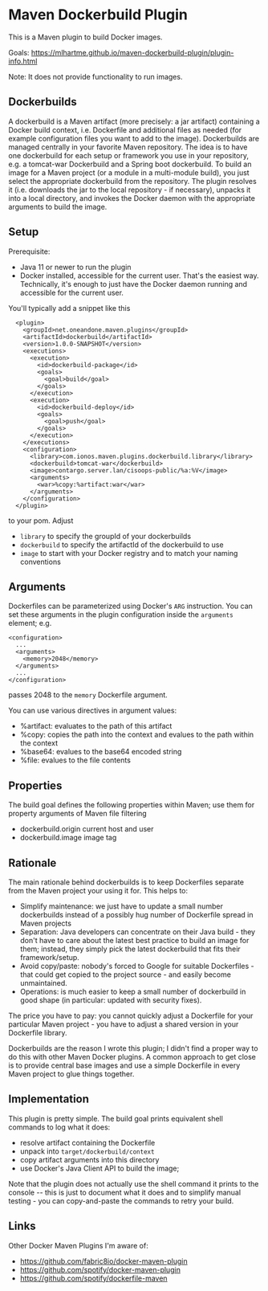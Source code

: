 # Maven Dockerbuild Plugin

This is a Maven plugin to build Docker images.

Goals: https://mlhartme.github.io/maven-dockerbuild-plugin/plugin-info.html

Note: It does not provide functionality to run images.

## Dockerbuilds

A dockerbuild is a Maven artifact (more precisely: a jar artifact) containing a Docker build context, i.e. Dockerfile and additional files as needed
(for example configuration files you want to add to the image). Dockerbuilds are managed centrally in your favorite Maven repository. The idea is to
have one dockerbuild for each setup or framework you use in your repository, e.g. a tomcat-war Dockerbuild and a Spring boot dockerbuild.
To build an image for a Maven project (or a module in a multi-module build), you just select the appropriate dockerbuild from the repository.
The plugin resolves it (i.e. downloads the jar to the local repository - if necessary), unpacks it into a local directory, and invokes the
Docker daemon with the appropriate arguments to build the image.

## Setup

Prerequisite:
* Java 11 or newer to run the plugin
* Docker installed, accessible for the current user.
  That's the easiest way. Technically, it's enough to just have the Docker daemon running and accessible for the current user.

You'll typically add a snippet like this

      <plugin>
        <groupId>net.oneandone.maven.plugins</groupId>
        <artifactId>dockerbuild</artifactId>
        <version>1.0.0-SNAPSHOT</version>
        <executions>
          <execution>
            <id>dockerbuild-package</id>
            <goals>
              <goal>build</goal>
            </goals>
          </execution>
          <execution>
            <id>dockerbuild-deploy</id>
            <goals>
              <goal>push</goal>
            </goals>
          </execution>
        </executions>
        <configuration>
          <library>com.ionos.maven.plugins.dockerbuild.library</library>
          <dockerbuild>tomcat-war</dockerbuild>
          <image>contargo.server.lan/cisoops-public/%a:%V</image>
          <arguments>
            <war>%copy:%artifact:war</war>
          </arguments>
        </configuration>
      </plugin>

to your pom. Adjust
* `library` to specify the groupId of your dockerbuilds
* `dockerbuild` to specify the artifactId of the dockerbuild to use
* `image` to start with your Docker registry and to match your naming conventions

## Arguments

Dockerfiles can be parameterized using Docker's `ARG` instruction. You can set these arguments in the plugin configuration inside
the `arguments` element; e.g.

    <configuration>
      ...
      <arguments>
        <memory>2048</memory>
      </arguments>
      ...
    </configuration>

passes 2048 to the `memory` Dockerfile argument.

You can use various directives in argument values:

* %artifact:<extension> evaluates to the path of this artifact
* %copy:<path> copies the path into the context and evalues to the path within the context
* %base64:<string> evalues to the base64 encoded string
* %file:<pathToFile> evalues to the file contents

## Properties

The build goal defines the following properties within Maven; use them for property arguments of Maven file filtering

* dockerbuild.origin    current host and user
* dockerbuild.image     image tag

## Rationale

The main rationale behind dockerbuilds is to keep Dockerfiles separate from the Maven project your using it for. This helps to:
* Simplify maintenance: we just have to update a small number dockerbuilds instead of a possibly hug number of Dockerfile spread in Maven projects
* Separation: Java developers can concentrate on their Java build - they don't have to care about the latest best practice to build an
  image for them; instead, they simply pick the latest dockerbuild that fits their framework/setup.
* Avoid copy/paste: nobody's forced to Google for suitable Dockerfiles - that could get copied to the project source - and easily become
  unmaintained.
* Operations: is much easier to keep a small number of dockerbuild in good shape (in particular: updated with security fixes).

The price you have to pay: you cannot quickly adjust a Dockerfile for your particular Maven project - you have to adjust a shared version
in your Dockerfile library.

Dockerbuilds are the reason I wrote this plugin; I didn't find a proper way to do this with other Maven Docker plugins. A common
approach to get close is to provide central base images and use a simple Dockerfile in every Maven project to glue things together.


## Implementation

This plugin is pretty simple. The build goal prints equivalent shell commands to log what it does:
* resolve artifact containing the Dockerfile
* unpack into `target/dockerbuild/context`
* copy artifact arguments into this directory
* use Docker's Java Client API to build the image;

Note that the plugin does not actually use the shell command it prints to the console -- this is just to document what it does and to simplify
manual testing - you can copy-and-paste the commands to retry your build.


## Links

Other Docker Maven Plugins I'm aware of:

* https://github.com/fabric8io/docker-maven-plugin
* https://github.com/spotify/docker-maven-plugin
* https://github.com/spotify/dockerfile-maven
